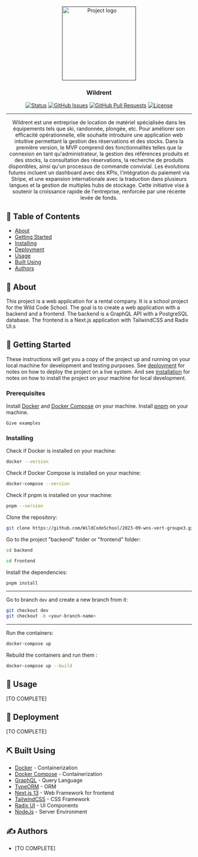 <p align="center">
  <a href="" rel="noopener">
    <img width=200px height=200px src="https://img.evbuc.com/https%3A%2F%2Fcdn.evbuc.com%2Fimages%2F525050889%2F430755355196%2F1%2Foriginal.20230530-103808?w=225&auto=format%2Ccompress&q=75&sharp=10&s=fc18d967ea65d9b045bc052d35e0730e" alt="Project logo">
  </a>
</p>

<h3 align="center">Wildrent</h3>

<div align="center">

[![Status](https://img.shields.io/badge/status-active-success.svg)]()
[![GitHub Issues](https://img.shields.io/github/issues/kylelobo/The-Documentation-Compendium.svg)](https://github.com/kylelobo/The-Documentation-Compendium/issues)
[![GitHub Pull Requests](https://img.shields.io/github/issues-pr/kylelobo/The-Documentation-Compendium.svg)](https://github.com/kylelobo/The-Documentation-Compendium/pulls)
[![License](https://img.shields.io/badge/license-MIT-blue.svg)](/LICENSE)

</div>

---

<p align="center">
  Wildrent est une entreprise de location de matériel spécialisée dans les équipements tels que ski, randonnée, plongée, etc. Pour améliorer son efficacité opérationnelle, elle souhaite introduire une application web intuitive permettant la gestion des réservations et des stocks. Dans la première version, le MVP comprend des fonctionnalités telles que la connexion en tant qu'administrateur, la gestion des références produits et des stocks, la consultation des réservations, la recherche de produits disponibles, ainsi qu'un processus de commande convivial. Les évolutions futures incluent un dashboard avec des KPIs, l'intégration du paiement via Stripe, et une expansion internationale avec la traduction dans plusieurs langues et la gestion de multiples hubs de stockage. Cette initiative vise à soutenir la croissance rapide de l'entreprise, renforcée par une récente levée de fonds.
</p>

## 📝 Table of Contents

- [About](#about)
- [Getting Started](#getting_started)
- [Installing](#installing)
- [Deployment](#deployment)
- [Usage](#usage)
- [Built Using](#built_using)
- [Authors](#authors)

## 🧐 About <a name = "about"></a>

This project is a web application for a rental company. It is a school project for the Wild Code School. The goal is to create a web application with a backend and a frontend. The backend is a GraphQL API with a PostgreSQL database. The frontend is a Next.js application with TailwindCSS and Radix UI.s

## 🏁 Getting Started <a name = "getting_started"></a>

These instructions will get you a copy of the project up and running on your local machine for development and testing purposes. See [deployment](#deployment) for notes on how to deploy the project on a live system. And see [installation](#installing) for notes on how to install the project on your machine for local development.

### Prerequisites

Install [Docker](https://www.docker.com/) and [Docker Compose](https://docs.docker.com/compose/) on your machine.
Install [pnpm](https://pnpm.io/) on your machine.

```
Give examples
```

### Installing <a name = "installing"></a>

Check if Docker is installed on your machine:
```bash
docker --version
```

Check if Docker Compose is installed on your machine:
```bash
docker-compose --version
```

Check if pnpm is installed on your machine:
```bash
pnpm --version
```

Clone the repository:
```bash
git clone https://github.com/WildCodeSchool/2023-09-wns-vert-groupe3.git
```

Go to the project "backend" folder or "frontend" folder:
```bash
cd backend

cd frontend
```

Install the dependencies:
```bash
pnpm install
```

--------------------

Go to branch `dev` and create a new branch from it:
```bash
git checkout dev
git checkout -b <your-branch-name>
```

--------------------

Run the containers:
```bash
docker-compose up 
```

Rebuild the containers and run them :
```bash
docker-compose up --build
```

## 🎈 Usage <a name="usage"></a>

[TO COMPLETE]

## 🚀 Deployment <a name = "deployment"></a>

[TO COMPLETE]

## ⛏️ Built Using <a name = "built_using"></a>

- [Docker](https://www.docker.com/) - Containerization
- [Docker Compose](https://docs.docker.com/compose/) - Containerization
- [GraphQL](https://graphql.org/) - Query Language
- [TypeORM](https://typeorm.io/) - ORM
- [Next.js 13](https://nextjs.org) - Web Framework for frontend
- [TailwindCSS](https://tailwindcss.com/) - CSS Framework
- [Radix UI](https://radix-ui.com/) - UI Components
- [NodeJs](https://nodejs.org/en/) - Server Environment

## ✍️ Authors <a name = "authors"></a>

- [TO COMPLETE]
